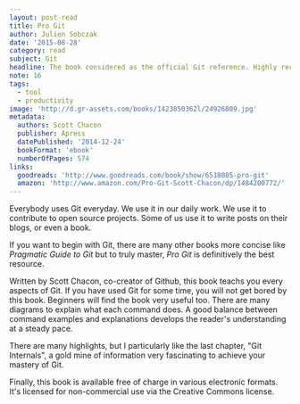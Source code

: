 ```yaml
---
layout: post-read
title: Pro Git
author: Julien Sobczak
date: '2015-08-28'
category: read
subject: Git
headline: The book considered as the official Git reference. Highly recommended.
note: 16
tags:
  - tool
  - productivity
image: 'http://d.gr-assets.com/books/1423850362l/24926809.jpg'
metadata:
  authors: Scott Chacon
  publisher: Apress
  datePublished: '2014-12-24'
  bookFormat: 'ebook'
  numberOfPages: 574
links:
  goodreads: 'http://www.goodreads.com/book/show/6518085-pro-git'
  amazon: 'http://www.amazon.com/Pro-Git-Scott-Chacon/dp/1484200772/'
---
```


Everybody uses Git everyday. We use it in our daily work. We use it to contribute to open source projects. Some of us use it to write posts on their blogs, or even a book.

If you want to begin with Git, there are many other books more concise like *Pragmatic Guide to Git* but to truly master, *Pro Git* is definitively the best resource.

Written by Scott Chacon, co-creator of Github, this book teachs you every aspects of Git. If you have used Git for some time, you will not get bored by this book. Beginners will find the book very useful too. There are many diagrams to explain what each command does. A good balance between command examples and explanations develops the reader's understanding at a steady pace.

There are many highlights, but I particularly like the last chapter, "Git Internals", a gold mine of information very fascinating to achieve your mastery of Git.

Finally, this book is available free of charge in various electronic formats. It's licensed for non-commercial use via the Creative Commons license.
